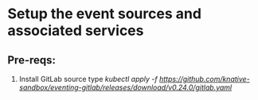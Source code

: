 # Setup the event sources and associated services

## Pre-reqs:
1) Install GitLab source type
    *kubectl apply -f https://github.com/knative-sandbox/eventing-gitlab/releases/download/v0.24.0/gitlab.yaml*
